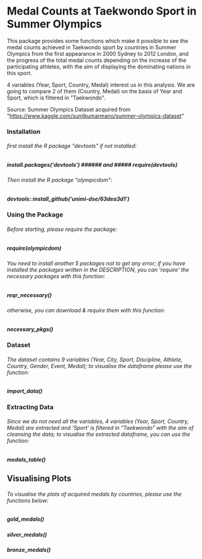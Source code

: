 # Medal Counts at Taekwondo Sport in Summer Olympics

This package provides some functions which make it possible to see the medal counts achieved in Taekwondo sport by countries in Summer Olympics from the first appearance in 2000 Sydney to 2012 London, and the progress of the total medal counts depending on the increase of the participating athletes, with the aim of displaying the dominating nations in this sport.

4 variables (Year, Sport, Country, Medal) interest us in this analysis. We are going to compare 2 of them (Country, Medal) on the basis of Year and Sport, which is filtered in "Taekwondo".

Source: Summer Olympics Dataset acquired from "https://www.kaggle.com/sunilkumarmano/summer-olympics-dataset"

### Installation

###### first install the R package "devtools" if not installed:
##### install.packages('devtools') ###### and ##### require(devtools)
###### Then install the R package "olympicdom":
##### devtools::install_github('unimi-dse/63dea3d1')

### Using the Package

###### Before starting, please require the package:
##### require(olympicdom)
###### You need to install another 5 packages not to get any error; if you have installed the packages written in the DESCRIPTION, you can 'require' the necessary packages with this function:
##### reqr_necessary()
###### otherwise, you can download & require them with this function:
##### necessary_pkgs()

### Dataset

###### The dataset contains 9 variables (Year, City, Sport, Discipline, Athlete, Country, Gender, Event, Medal); to visualise the dataframe please use the function:

##### import_data()

### Extracting Data

###### Since we do not need all the variables, 4 variables (Year, Sport, Country, Medal) are extracted and 'Sport' is filtered in "Taekwondo" with the aim of cleansing the data; to visualise the extracted dataframe, you can use the function:

##### medals_table()

## Visualising Plots

###### To visualise the plots of acquired medals by countries, please use the functions below:
##### gold_medals()
##### silver_medals()
##### bronze_medals()
